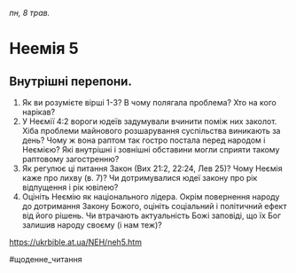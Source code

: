 
_пн, 8 трав._

# Неемія 5

## Внутрішні перепони.
1. Як ви розумієте вірші 1-3? В чому полягала проблема? Хто на кого нарікав?
2. У Неємії 4:2 вороги юдеїв задумували вчинити поміж них заколот. Хіба проблеми майнового розшарування суспільства виникають за день? Чому ж вона раптом так гостро постала перед народом і Неємією? Які внутрішні і зовнішні обставини могли сприяти такому раптовому загостренню?
3. Як регулює ці питання Закон (Вих 21:2, 22:24, Лев 25)? Чому Неємія каже про лихву (в. 7)? Чи дотримувалися юдеї закону про рік відпущення і рік ювілею?
4. Оцініть Неємію як національного лідера. Окрім повернення народу до дотримання Закону Божого, оцініть соціальний і політичний ефект від його рішень. Чи втрачають актуальність Божі заповіді, що їх Бог залишив народу своєму (і нам теж)?

https://ukrbible.at.ua/NEH/neh5.htm 

#щоденне_читання
